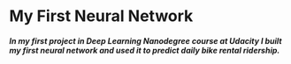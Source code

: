 # My First Neural Network

##### In my first project in Deep Learning Nanodegree course at Udacity I built my first neural network and used it to predict daily bike rental ridership.

